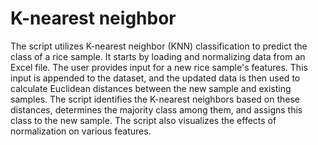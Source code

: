 # K-nearest neighbor
The script utilizes K-nearest neighbor (KNN) classification to predict the class of a rice sample. It starts by loading and normalizing data from an Excel file. The user provides input for a new rice sample's features. This input is appended to the dataset, and the updated data is then used to calculate Euclidean distances between the new sample and existing samples. The script identifies the K-nearest neighbors based on these distances, determines the majority class among them, and assigns this class to the new sample. The script also visualizes the effects of normalization on various features.




